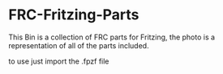 # FRC-Fritzing-Parts
This Bin is a collection of FRC parts for Fritzing, the photo is a representation of all of the parts included.

to use just import the .fpzf file
